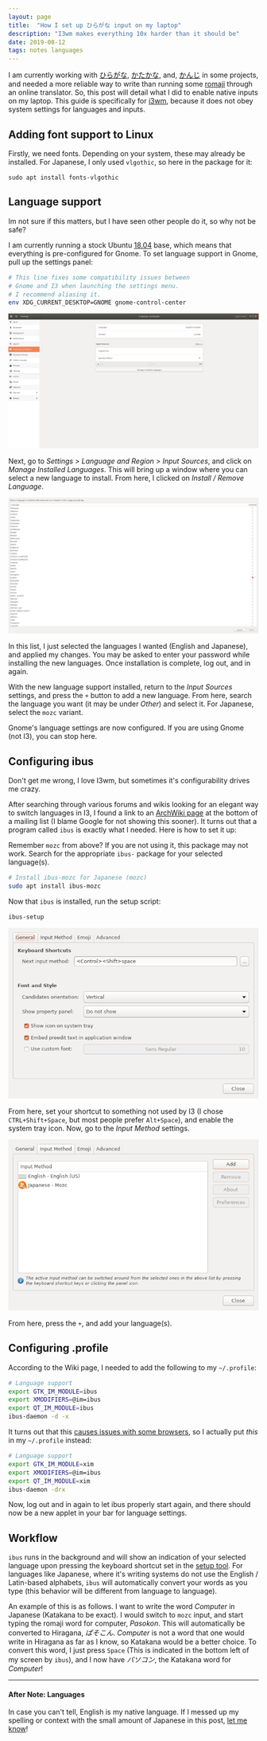 ```yaml
---
layout: page
title:  "How I set up ひらがな input on my laptop"
description: "I3wm makes everything 10x harder than it should be"
date: 2019-08-12
tags: notes languages
---
```


I am currently working with [ひらがな](https://en.wikipedia.org/wiki/Hiragana), [かたかな](https://en.wikipedia.org/wiki/Katakana), and, [かんじ](https://en.wikipedia.org/wiki/Kanji) in some projects, and needed a more reliable way to write than running some [romaji](https://en.wikipedia.org/wiki/Romanization_of_Japanese) through an online translator. So, this post will detail what I did to enable native inputs on my laptop. This guide is specifically for [i3wm](https://i3wm.org/), because it does not obey system settings for languages and inputs.

## Adding font support to Linux
Firstly, we need fonts. Depending on your system, these may already be installed. For Japanese, I only used `vlgothic`, so here in the package for it:
```
sudo apt install fonts-vlgothic
```

## Language support
Im not sure if this matters, but I have seen other people do it, so why not be safe?

I am currently running a stock Ubuntu [18.04](https://releases.ubuntu.com/18.04.5/) base, which means that everything is pre-configured for Gnome. To set language support in Gnome, pull up the settings panel:
```bash
# This line fixes some compatibility issues between 
# Gnome and I3 when launching the settings menu. 
# I recommend aliasing it.
env XDG_CURRENT_DESKTOP=GNOME gnome-control-center
```

![Gnome language settings](/assets/images/posts/japanese-input/language-settings.png)

Next, go to *Settings > Language and Region > Input Sources*, and click on *Manage Installed Languages*.
This will bring up a window where you can select a new language to install. From here, I clicked on *Install / Remove Language*.

![Language installation panel](/assets/images/posts/japanese-input/language-installation.png)

In this list, I just selected the languages I wanted (English and Japanese), and applied my changes. You may be asked to enter your password while installing the new languages. Once installation is complete, log out, and in again.

With the new language support installed, return to the *Input Sources* settings, and press the `+` button to add a new language. From here, search the language you want (it may be under *Other*) and select it. For Japanese, select the `mozc` variant.

Gnome's language settings are now configured. If you are using Gnome (not I3), you can stop here. 

## Configuring ibus
Don't get me wrong, I love I3wm, but sometimes it's configurability drives me crazy. 

After searching through various forums and wikis looking for an elegant way to switch languages in I3, I found a link to an [ArchWiki page](https://wiki.archlinux.org/index.php/IBus) at the bottom of a mailing list (I blame Google for not showing this sooner). It turns out that a program called `ibus` is exactly what I needed. Here is how to set it up:

Remember `mozc` from above? If you are not using it, this package may not work. Search for the appropriate `ibus-` package for your selected language(s).
```bash
# Install ibus-mozc for Japanese (mozc)
sudo apt install ibus-mozc
```

Now that `ibus` is installed, run the setup script:
```bash
ibus-setup
```

![Ibus settings](/assets/images/posts/japanese-input/ibus-general.png)

From here, set your shortcut to something not used by I3 (I chose `CTRL+Shift+Space`, but most people prefer `Alt+Space`), and enable the system tray icon.
Now, go to the *Input Method* settings.

![Ibus input settings](/assets/images/posts/japanese-input/ibus-input.png)

From here, press the `+`, and add your language(s).


## Configuring .profile
According to the Wiki page, I needed to add the following to my `~/.profile`:
```bash
# Language support
export GTK_IM_MODULE=ibus
export XMODIFIERS=@im=ibus
export QT_IM_MODULE=ibus
ibus-daemon -d -x
```

It turns out that this [causes issues with some browsers](https://github.com/ibus/ibus/issues/2020), so I actually put *this* in my `~/.profile` instead:
```bash
# Language support
export GTK_IM_MODULE=xim
export XMODIFIERS=@im=ibus
export QT_IM_MODULE=xim
ibus-daemon -drx
```

Now, log out and in again to let ibus properly start again, and there should now be a new applet in your bar for language settings.

## Workflow
`ibus` runs in the background and will show an indication of your selected language upon pressing the keyboard shortcut set in the [setup tool](#configuring-ibus). For languages like Japanese, where it's writing systems do not use the English / Latin-based alphabets, `ibus` will automatically convert your words as you type (this behavior will be different from language to language).

An example of this is as follows. I want to write the word *Computer* in Japanese (Katakana to be exact). I would switch to `mozc` input, and start typing the romaji word for computer, *Pasokon*. This will automatically be converted to Hiragana, *ぱそこん*. *Computer* is not a word that one would write in Hiragana as far as I know, so Katakana would be a better choice. To convert this word, I just press `Space` (This is indicated in the bottom left of my screen by `ibus`), and I now have *パソコン*, the Katakana word for *Computer*!

---

#### After Note: Languages
In case you can't tell, English is my native language. If I messed up my spelling or context with the small amount of Japanese in this post, [let me know](/about#chat-with-me)!